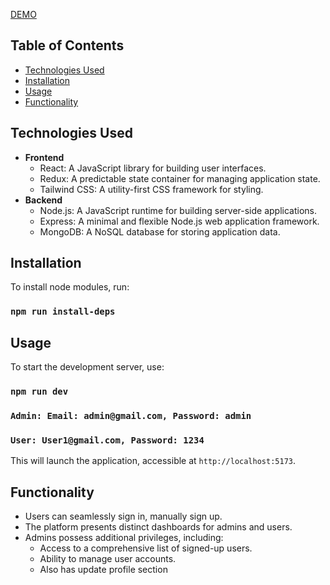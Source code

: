[DEMO](https://sample-xcelore.onrender.com/)

## Table of Contents

- [Technologies Used](#technologies-used)
- [Installation](#installation)
- [Usage](#usage)
- [Functionality](#functionality)

## Technologies Used

- **Frontend**
  - React: A JavaScript library for building user interfaces.
  - Redux: A predictable state container for managing application state.
  - Tailwind CSS: A utility-first CSS framework for styling.
- **Backend**
  - Node.js: A JavaScript runtime for building server-side applications.
  - Express: A minimal and flexible Node.js web application framework.
  - MongoDB: A NoSQL database for storing application data.

## Installation

To install node modules, run:

### `npm run install-deps`

## Usage

To start the development server, use:

### `npm run dev`

### `Admin: Email: admin@gmail.com, Password: admin`
### `User: User1@gmail.com, Password: 1234`


This will launch the application, accessible at `http://localhost:5173`.

## Functionality

- Users can seamlessly sign in, manually sign up.
- The platform presents distinct dashboards for admins and users.
- Admins possess additional privileges, including:
  - Access to a comprehensive list of signed-up users.
  - Ability to manage user accounts.
  - Also has update profile section
